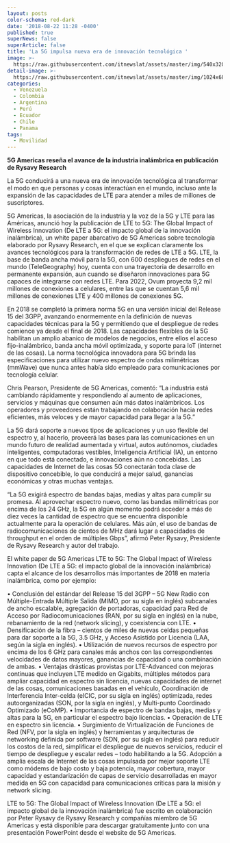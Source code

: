 ```yaml
---
layout: posts
color-schema: red-dark
date: '2018-08-22 11:28 -0400'
published: true
superNews: false
superArticle: false
title: 'La 5G impulsa nueva era de innovación tecnológica '
image: >-
  https://raw.githubusercontent.com/itnewslat/assets/master/img/540x320/Antenas-Celular-p.jpg
detail-image: >-
  https://raw.githubusercontent.com/itnewslat/assets/master/img/1024x680/Antenas-Celular-g.jpg
categories:
  - Venezuela
  - Colombia
  - Argentina
  - Perú
  - Ecuador
  - Chile
  - Panama
tags:
  - Movilidad
---
```

**5G Americas reseña el avance de la industria inalámbrica en publicación de Rysavy Research**

La 5G conducirá a una nueva era de innovación tecnológica al transformar el modo en que personas y cosas interactúan en el mundo, incluso ante la expansión de las capacidades de LTE para atender a miles de millones de suscriptores.  
 
5G Americas, la asociación de la industria y la voz de la 5G y LTE para las Américas, anunció hoy la publicación de LTE to 5G: The Global Impact of Wireless Innovation (De LTE a 5G: el impacto global de la innovación inalámbrica), un white paper abarcativo de 5G Americas sobre tecnología elaborado por  Rysavy Research, en el que se explican claramente los avances tecnológicos para la transformación de redes de LTE a 5G. LTE, la base de banda ancha móvil para la 5G, con 600 despliegues de redes en el mundo (TeleGeography) hoy, cuenta con una trayectoria de desarrollo en permanente expansión, aun cuando se diseñaron innovaciones para 5G capaces de integrarse con redes LTE. Para 2022, Ovum proyecta 9,2 mil millones de conexiones a celulares, entre las que se cuentan 5,6 mil millones de conexiones LTE y 400 millones de conexiones 5G.
 
En 2018 se completó la primera norma 5G en una versión inicial del Release 15 del 3GPP, avanzando enormemente en la definición de nuevas capacidades técnicas para la 5G y permitiendo que el despliegue de redes comience ya desde el final de 2018. Las capacidades flexibles de la 5G habilitan un amplio abanico de modelos de negocios, entre ellos el acceso fijo-inalámbrico, banda ancha móvil optimizada, y soporte para IoT (internet de las cosas). La norma tecnológica innovadora para 5G brinda las especificaciones para utilizar nuevo espectro de ondas milimétricas (mmWave) que nunca antes había sido empleado para comunicaciones por tecnología celular.  
 
Chris Pearson, Presidente de 5G Americas, comentó: “La industria está cambiando rápidamente y respondiendo al aumento de aplicaciones, servicios y máquinas que consumen aún más datos inalámbricos. Los operadores y proveedores están trabajando en colaboración hacia redes eficientes, más veloces y de mayor capacidad para llegar a la 5G.”
 
La 5G dará soporte a nuevos tipos de aplicaciones y un uso flexible del espectro y, al hacerlo, proveerá las bases para las comunicaciones en un mundo futuro de realidad aumentada y virtual, autos autónomos, ciudades inteligentes, computadoras vestibles, Inteligencia Artificial (IA), un entorno en que todo está conectado, e innovaciones aún no concebidas. Las capacidades de Internet de las cosas 5G conectarán toda clase de dispositivo concebible, lo que conducirá a mejor salud, ganancias económicas y otras muchas ventajas.
 
“La 5G exigirá espectro de bandas bajas, medias y altas para cumplir su promesa. Al aprovechar espectro nuevo, como las bandas milimétricas por encima de los 24 GHz, la 5G en algún momento podrá acceder a más de diez veces la cantidad de espectro que se encuentra disponible actualmente para la operación de celulares. Más aún, el uso de bandas de radiocomunicaciones de cientos de MHz dará lugar a capacidades de throughput en el orden de múltiples Gbps”, afirmó Peter Rysavy, Presidente de Rysavy Research y autor del trabajo.
 
El white paper de 5G Americas LTE to 5G: The Global Impact of Wireless Innovation (De LTE a 5G: el impacto global de la innovación inalámbrica) capta el alcance de los desarrollos más importantes de 2018 en materia inalámbrica, como por ejemplo:
  
•	Conclusión del estándar del Release 15 del 3GPP – 5G New Radio con Múltiple-Entrada Múltiple Salida (MIMO, por su sigla en inglés) subcanales de ancho escalable, agregación de portadoras, capacidad para Red de Acceso por Radiocomunicaciones (RAN, por su sigla en inglés) en la nube, rebanamiento de la red (network slicing), y coexistencia con LTE.
•	Densificación de la fibra – cientos de miles de nuevas celdas pequeñas para dar soporte a la 5G, 3.5 GHz, y Acceso Asistido por Licencia (LAA, según la sigla en inglés).
•	Utilización de nuevos recursos de espectro por encima de los 6 GHz para canales más anchos con las correspondientes velocidades de datos mayores, ganancias de capacidad o una combinación de ambas.
•	Ventajas drásticas provistas por LTE-Advanced con mejoras continuas que incluyen LTE medido en Gigabits, múltiples métodos para ampliar capacidad en espectro sin licencia, nuevas capacidades de internet de las cosas, comunicaciones basadas en el vehículo, Coordinación de Interferencia Inter-celda (eICIC, por su sigla en inglés) optimizada, redes autoorganizadas (SON, por la sigla en inglés), y Multi-punto Coordinado Optimizado (eCoMP).
•	Importancia de espectro de bandas bajas, medias y altas para la 5G, en particular el espectro bajo licencias.
•	Operación de LTE en espectro sin licencia.
•	Surgimiento de Virtualización de Funciones de Red (NFV, por la sigla en inglés) y herramientas y arquitecturas de networking definida por software (SDN, por su sigla en inglés) para reducir los costos de la red, simplificar el despliegue de nuevos servicios, reducir el tiempo de despliegue y escalar redes – todo habilitando a la 5G.
Adopción a amplia escala de Internet de las cosas impulsada por mejor soporte LTE como módems de bajo costo y baja potencia, mayor cobertura, mayor capacidad y estandarización de capas de servicio desarrolladas en mayor medida en 5G con capacidad para comunicaciones críticas para la misión y network slicing.
 
LTE to 5G: The Global Impact of Wireless Innovation (De LTE a 5G: el impacto global de la innovación inalámbrica) fue escrito en colaboración por Peter Rysavy de Rysavy Research y compañías miembro de 5G Americas y está disponible para descargar gratuitamente junto con una presentación PowerPoint desde el website de 5G Americas.